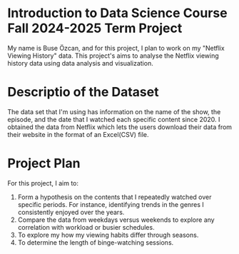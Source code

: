 # Introduction to Data Science Course Fall 2024-2025 Term Project
My name is Buse Özcan, and for this project, I plan to work on my "Netflix Viewing History" data. This project's aims to analyse the Netflix viewing history data using data analysis and  visualization.

# Descriptio of the Dataset 
The data set that I'm using has information on the name of the show, the episode, and the date that I watched each specific content since 2020. I obtained the data from Netflix which lets the users download their data from their website in the format of an Excel(CSV) file. 

# Project Plan
For this project, I aim to:
1) Form a hypothesis on the contents that I repeatedly watched over  specific periods. For instance, identifying trends in the genres I consistently enjoyed over the years.
2) Compare the data from weekdays versus weekends to explore any correlation with workload or busier schedules.
3) To explore my how my viewing habits differ through seasons.
4) To determine the length of binge-watching sessions.

